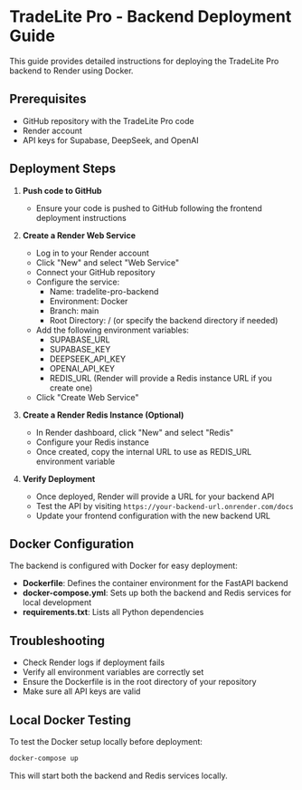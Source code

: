 # TradeLite Pro - Backend Deployment Guide

This guide provides detailed instructions for deploying the TradeLite Pro backend to Render using Docker.

## Prerequisites

- GitHub repository with the TradeLite Pro code
- Render account
- API keys for Supabase, DeepSeek, and OpenAI

## Deployment Steps

1. **Push code to GitHub**
   - Ensure your code is pushed to GitHub following the frontend deployment instructions

2. **Create a Render Web Service**
   - Log in to your Render account
   - Click "New" and select "Web Service"
   - Connect your GitHub repository
   - Configure the service:
     - Name: tradelite-pro-backend
     - Environment: Docker
     - Branch: main
     - Root Directory: / (or specify the backend directory if needed)
   - Add the following environment variables:
     - SUPABASE_URL
     - SUPABASE_KEY
     - DEEPSEEK_API_KEY
     - OPENAI_API_KEY
     - REDIS_URL (Render will provide a Redis instance URL if you create one)
   - Click "Create Web Service"

3. **Create a Render Redis Instance (Optional)**
   - In Render dashboard, click "New" and select "Redis"
   - Configure your Redis instance
   - Once created, copy the internal URL to use as REDIS_URL environment variable

4. **Verify Deployment**
   - Once deployed, Render will provide a URL for your backend API
   - Test the API by visiting `https://your-backend-url.onrender.com/docs`
   - Update your frontend configuration with the new backend URL

## Docker Configuration

The backend is configured with Docker for easy deployment:

- **Dockerfile**: Defines the container environment for the FastAPI backend
- **docker-compose.yml**: Sets up both the backend and Redis services for local development
- **requirements.txt**: Lists all Python dependencies

## Troubleshooting

- Check Render logs if deployment fails
- Verify all environment variables are correctly set
- Ensure the Dockerfile is in the root directory of your repository
- Make sure all API keys are valid

## Local Docker Testing

To test the Docker setup locally before deployment:

```bash
docker-compose up
```

This will start both the backend and Redis services locally.
